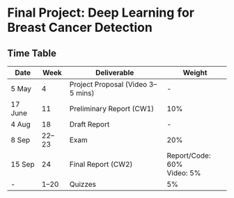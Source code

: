 # Final Project: Deep Learning for Breast Cancer Detection

## Time Table

| Date        | Week   | Deliverable                       | Weight                         |
|-------------|--------|-----------------------------------|--------------------------------|
| 5 May       | 4      | Project Proposal (Video 3–5 mins) | -                              |
| 17 June     | 11     | Preliminary Report (CW1)          | 10%                            |
| 4 Aug       | 18     | Draft Report                      | -                              |
| 8 Sep       | 22–23  | Exam                              | 20%                            |
| 15 Sep      | 24     | Final Report (CW2)                | Report/Code: 60%<br>Video: 5%  |
| -           | 1–20   | Quizzes                           | 5%                             |
